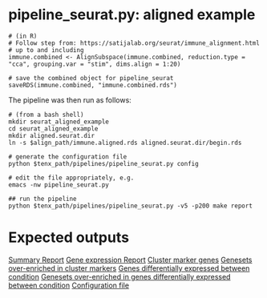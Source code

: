 # pipeline_seurat.py: aligned example

```
# (in R)
# Follow step from: https://satijalab.org/seurat/immune_alignment.html
# up to and including
immune.combined <- AlignSubspace(immune.combined, reduction.type = "cca", grouping.var = "stim", dims.align = 1:20)

# save the combined object for pipeline_seurat
saveRDS(immune.combined, "immune.combined.rds")
```

The pipeline was then run as follows:
```
# (from a bash shell)
mkdir seurat_aligned_example
cd seurat_aligned_example
mkdir aligned.seurat.dir
ln -s $align_path/immune.aligned.rds aligned.seurat.dir/begin.rds

# generate the configuration file
python $tenx_path/pipelines/pipeline_seurat.py config

# edit the file appropriately, e.g.
emacs -nw pipeline_seurat.py

## run the pipeline
python $tenx_path/pipelines/pipeline_seurat.py -v5 -p200 make report
```

# Expected outputs

[Summary Report](https://dl.dropbox.com/s/67z5xydxvhqdw3p/summaryReport.pdf)
[Gene expression Report](https://dl.dropbox.com/s/7vq8kxh7kggv7l3/geneExpressionReport.pdf)
[Cluster marker genes](https://dl.dropbox.com/s/w0qerus5m2ip7xl/markers.summary.table.xlsx)
[Genesets over-enriched in cluster markers](https://dl.dropbox.com/s/l4a2mejov9vfpkr/geneset.analysis.xlsx)
[Genes differentially expressed between condition](https://dl.dropbox.com/s/qry6u27l1rxuorx/markers.between.stim.summary.table.xlsx)
[Genesets over-enriched in genes differentially expressed between condition](https://dl.dropbox.com/s/nfpunhjgoi0gm4o/geneset.analysis.between.xlsx)
[Configuration file](https://dl.dropbox.com/s/kvy2r70h9giasie/pipeline.yml)